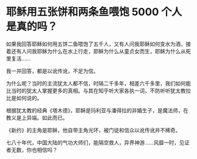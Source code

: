 # 耶稣用五张饼和两条鱼喂饱 5000 个人是真的吗？

如果我回答耶稣如何用五饼二鱼喂饱了五千人，又有人问我耶稣如何变水为酒，接着还有人问我耶稣为什么在水上行走，耶稣为什么从童贞女而生，耶稣为什么从死里复活……

我一并回答，都是以讹传讹，不足为信。

为什么呢？当时的主流犹太人都不信，时隔二千多年，相差六千多里，我们如何能比当时的犹太人掌握更多的真相。与其在知乎听大家各执一词，不防听听犹太教拉比是如何说的。

根据犹太教的经典《塔木德》，耶稣是玛利亚与潘得拉的非婚生子，是魔法师，在教义是上异端。如此而已。

《新约》的主角是耶稣，他自带主角光环，被门徒和信众以讹传讹并不稀奇。

七八十年代，中国大陆的气功大师们，能隔空救人，异界神游……风靡一时，见证者无数，你也相信吗？